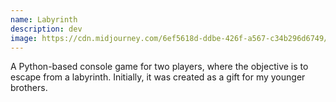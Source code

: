 ```yaml
---
name: Labyrinth
description: dev
image: https://cdn.midjourney.com/6ef5618d-ddbe-426f-a567-c34b296d6749/0_0_384_N.webp
---
```


A Python-based console game for two players, where the objective is to escape from a labyrinth. Initially, it was created as a gift for my younger brothers.
